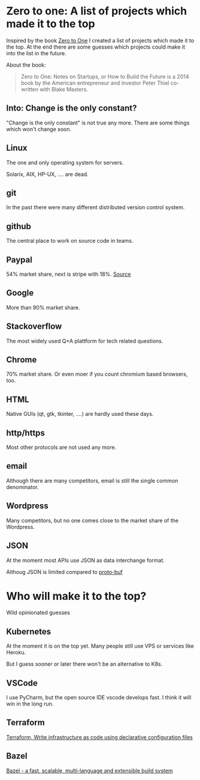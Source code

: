 # Zero to one: A list of projects which made it to the top 

Inspired by the book [Zero to One](https://en.wikipedia.org/wiki/Zero_to_One) I created a list of projects which made it to the top. At the end there are some guesses which projects could make it into the list in the future.

About the book:

> Zero to One: Notes on Startups, or How to Build the Future is a 2014 book by the American entrepreneur and investor Peter Thiel co-written with Blake Masters. 

## Into: Change is the only constant?

"Change is the only constant" is not true any more. There are some things which won't change soon.

## Linux

The one and only operating system for servers.

Solarix, AIX, HP-UX, .... are dead.

## git

In the past there were many different distributed version control system.

## github

The central place to work on source code in teams.

## Paypal

54% market share, next is stripe with 18%. [Source](https://martech.zone/paypal-statistics-online-payments/)

## Google

More than 90% market share.

## Stackoverflow

The most widely used Q+A plattform for tech related questions.

## Chrome

70% market share. Or even moer if you count chromium based browsers, too.

## HTML

Native GUIs (qt, gtk, tkinter, ....) are hardly used these days.

## http/https

Most other protocols are not used any more.

## email

Although there are many competitors, email is still the single common denominator.

## Wordpress

Many competitors, but no one comes close to the market share of the Wordpress.

## JSON

At the moment most APIs use JSON as data interchange format.

Althoug JSON is limited compared to [proto-buf](https://en.wikipedia.org/wiki/Protocol_Buffers)

# Who will make it to the top?

Wild opinionated guesses

## Kubernetes

At the moment it is on the top yet. Many people still use VPS or services like Heroku.

But I guess sooner or later there won't be an alternative to K8s.

## VSCode

I use PyCharm, but the open source IDE vscode develops fast. I think it will win in the long run.

## Terraform

[Terraform, Write infrastructure as code using declarative configuration files](https://www.terraform.io/)

## Bazel

[Bazel - a fast, scalable, multi-language and extensible build system](https://bazel.build/)



